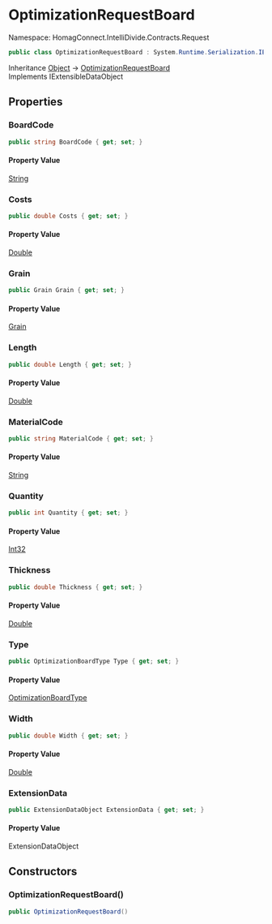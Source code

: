# OptimizationRequestBoard

Namespace: HomagConnect.IntelliDivide.Contracts.Request

```csharp
public class OptimizationRequestBoard : System.Runtime.Serialization.IExtensibleDataObject
```

Inheritance [Object](https://docs.microsoft.com/en-us/dotnet/api/system.object) → [OptimizationRequestBoard](./homagconnect.intellidivide.contracts.request.optimizationrequestboard.md)<br>
Implements IExtensibleDataObject

## Properties

### **BoardCode**

```csharp
public string BoardCode { get; set; }
```

#### Property Value

[String](https://docs.microsoft.com/en-us/dotnet/api/system.string)<br>

### **Costs**

```csharp
public double Costs { get; set; }
```

#### Property Value

[Double](https://docs.microsoft.com/en-us/dotnet/api/system.double)<br>

### **Grain**

```csharp
public Grain Grain { get; set; }
```

#### Property Value

[Grain](./homagconnect.intellidivide.contracts.common.grain.md)<br>

### **Length**

```csharp
public double Length { get; set; }
```

#### Property Value

[Double](https://docs.microsoft.com/en-us/dotnet/api/system.double)<br>

### **MaterialCode**

```csharp
public string MaterialCode { get; set; }
```

#### Property Value

[String](https://docs.microsoft.com/en-us/dotnet/api/system.string)<br>

### **Quantity**

```csharp
public int Quantity { get; set; }
```

#### Property Value

[Int32](https://docs.microsoft.com/en-us/dotnet/api/system.int32)<br>

### **Thickness**

```csharp
public double Thickness { get; set; }
```

#### Property Value

[Double](https://docs.microsoft.com/en-us/dotnet/api/system.double)<br>

### **Type**

```csharp
public OptimizationBoardType Type { get; set; }
```

#### Property Value

[OptimizationBoardType](./homagconnect.intellidivide.contracts.common.optimizationboardtype.md)<br>

### **Width**

```csharp
public double Width { get; set; }
```

#### Property Value

[Double](https://docs.microsoft.com/en-us/dotnet/api/system.double)<br>

### **ExtensionData**

```csharp
public ExtensionDataObject ExtensionData { get; set; }
```

#### Property Value

ExtensionDataObject<br>

## Constructors

### **OptimizationRequestBoard()**

```csharp
public OptimizationRequestBoard()
```
